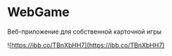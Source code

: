 # WebGame

Веб-приложение для собственной карточной игры

![https://ibb.co/TBnXbHH7](https://ibb.co/TBnXbHH7)
